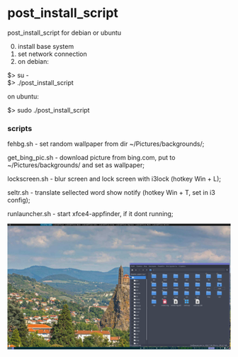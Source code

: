 # post_install_script
post_install_script for debian or ubuntu

0) install base system
1) set network connection
2) on debian:

  $>  su -  
  $>  ./post_install_script
  
  on ubuntu:
  
  $> sudo ./post_install_script


### scripts ###

fehbg.sh - set random wallpaper from dir ~/Pictures/backgrounds/;

get_bing_pic.sh - download picture from bing.com, put to ~/Pictures/backgrounds/ and set as wallpaper;

lockscreen.sh - blur screen and lock screen with i3lock (hotkey Win + L);

seltr.sh - translate sellected word show notify (hotkey Win + T, set in i3 config);

runlauncher.sh - start xfce4-appfinder, if it dont running;

![Image](https://github.com/anorjen/post_install_script/raw/develop/img/screen.png)